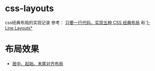 # css-layouts

css经典布局的实现记录
参考：
[只要一行代码，实现五种 CSS 经典布局](https://www.ruanyifeng.com/blog/2020/08/five-css-layouts-in-one-line.html) 和
[1-Line Layouts*](https://1linelayouts.glitch.me/)


# 布局效果
* [居中、起始、末尾对齐布局](./SuperCentered.html)
